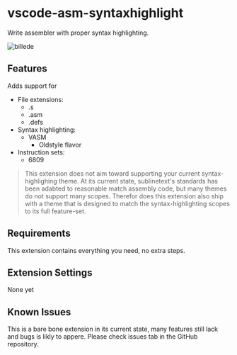# vscode-asm-syntaxhighlight

Write assembler with proper syntax highlighting.

![billede](https://user-images.githubusercontent.com/10633478/136101158-fe9b8c1a-10a1-4d81-a8b2-692e6a5fd0fa.png)


## Features

Adds support for
* File extensions:
    * .s
    * .asm
    * .defs
* Syntax highlighting:
    * VASM
        * Oldstyle flavor
* Instruction sets:
   *  6809

> This extension does not aim toward supporting your current syntax-highlighing theme. At its current state, sublinetext's standards has been adabted to reasonable match assembly code, but many themes do not support many scopes. Therefor does this extension also ship with a theme that is designed to match the syntax-highlighting scopes to its full feature-set.

## Requirements

This extension contains everything you need, no extra steps.

## Extension Settings

None yet

## Known Issues

This is a bare bone extension in its current state, many features still lack and bugs is likly to appere. Please check issues tab in the GitHub repository.
